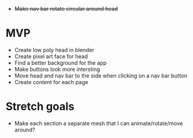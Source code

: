 - ~~Make nav bar rotate circular around head~~

# MVP

- Create low poly head in blender
- Create pixel art face for head
- Find a better background for the app
- Make buttons look more intersting
- Move head and nav bar to the side when clicking on a nav bar button
- Create content for each page


# Stretch goals
- Make each section a separate mesh that I can animate/rotate/move around?